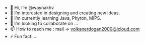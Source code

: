 - 👋 Hi, I’m @waynakhv
- 👀 I’m interested in designing and creating new ideas.
- 🌱 I’m currently learning Java, Phyton, MIPS. 
- 💞️ I’m looking to collaborate on ...
- 📫 How to reach me : mail -> volkanerdogan2000@icloud.com
- ⚡ Fun fact: ...

